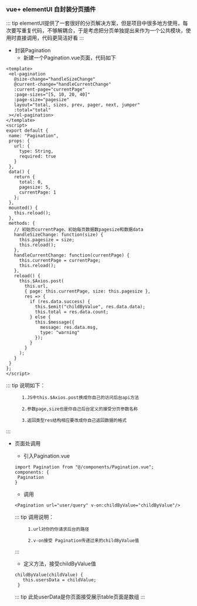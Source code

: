 ### vue+ elementUI 自封装分页插件
::: tip
elementUI提供了一套很好的分页解决方案，但是项目中很多地方使用，每次要写重复代码，不够解耦合，于是考虑把分页单独提出来作为一个公共模块，使用时直接调用，代码更简洁好看
:::

+ 封装Pagination
  - 新建一个Pagination.vue页面，代码如下
 ``` html{4}
 <template>
  <el-pagination
    @size-change="handleSizeChange"
    @current-change="handleCurrentChange"
    :current-page="currentPage"
    :page-sizes="[5, 10, 20, 40]"
    :page-size="pagesize"
    layout="total, sizes, prev, pager, next, jumper"
    :total="total"
  ></el-pagination>
</template>
<script>
export default {
  name: "Pagination",
  props: {
    url: {
      type: String,
      required: true
    }
  },
  data() {
    return {
      total: 0,
      pagesize: 5,
      currentPage: 1
    };
  },
  mounted() {
    this.reload();
  },
  methods: {
    // 初始页currentPage、初始每页数据数pagesize和数据data
    handleSizeChange: function(size) {
      this.pagesize = size;
      this.reload();
    },
    handleCurrentChange: function(currentPage) {
      this.currentPage = currentPage;
      this.reload();
    },
    reload() {
      this.$Axios.post(
        this.url,
        { page: this.currentPage, size: this.pagesize },
        res => {
          if (res.data.success) {
            this.$emit("childByValue", res.data.data);
            this.total = res.data.count;
          } else {
            this.$message({
              message: res.data.msg,
              type: "warning"
            });
          }
        }
      );
    }
  }
};
</script>

 ```

 ::: tip
 说明如下：
          
          1.JS中this.$Axios.post换成你自己的访问后台api方法

          2.参数page,size也是你自己后台定义的接受分页参数名称

          3.返回类型res结构相应要改成你自己返回数据的格式
 :::

 + 页面处调用
   - 引入Pagination.vue
   ``` js{4}
   import Pagination from "@/components/Pagination.vue";
   components: {
    Pagination
   }

   ```
   - 调用
   ``` html{4}
   <Pagination url="user/query" v-on:childByValue="childByValue"/>
   ```
   ::: tip
   调用说明：

            1.url对你的你请求后台的路径

            2.v-on接受 Pagination传递过来的childByValue值
   :::
   - 定义方法，接受childByValue值
   ``` js{4}
   childByValue(childValue) {
      this.usersData = childValue;
    }
   ```
   ::: tip
   此处userData是你页面接受展示table页面是数组
   :::